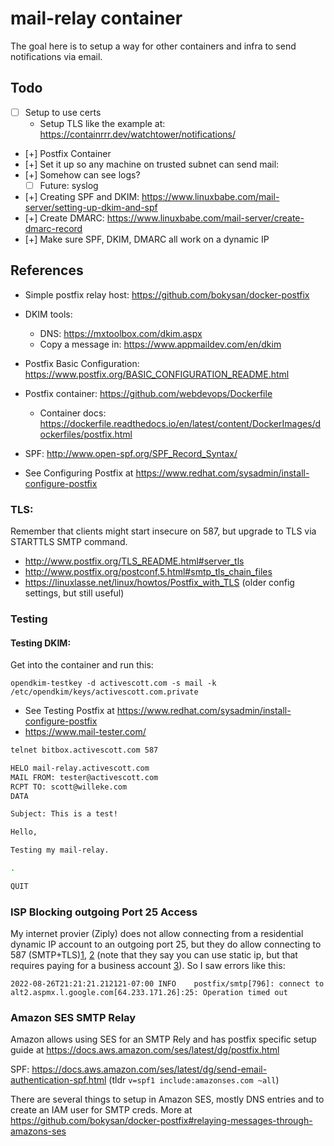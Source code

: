 # mail-relay container

The goal here is to setup a way for other containers and infra to send notifications via email.

## Todo

- [ ] Setup to use certs
  - Setup TLS like the example at: https://containrrr.dev/watchtower/notifications/
- [+] Postfix Container
- [+] Set it up so any machine on trusted subnet can send mail:
- [+] Somehow can see logs?
  - [ ] Future: syslog
- [+] Creating SPF and DKIM: https://www.linuxbabe.com/mail-server/setting-up-dkim-and-spf
- [+] Create DMARC: https://www.linuxbabe.com/mail-server/create-dmarc-record
- [+] Make sure SPF, DKIM, DMARC all work on a dynamic IP

## References

- Simple postfix relay host: https://github.com/bokysan/docker-postfix
- DKIM tools:

  - DNS: https://mxtoolbox.com/dkim.aspx
  - Copy a message in: https://www.appmaildev.com/en/dkim

- Postfix Basic Configuration: https://www.postfix.org/BASIC_CONFIGURATION_README.html
- Postfix container: https://github.com/webdevops/Dockerfile
  - Container docs: https://dockerfile.readthedocs.io/en/latest/content/DockerImages/dockerfiles/postfix.html
- SPF: http://www.open-spf.org/SPF_Record_Syntax/
- See Configuring Postfix at https://www.redhat.com/sysadmin/install-configure-postfix

### TLS:

Remember that clients might start insecure on 587, but upgrade to TLS via STARTTLS SMTP command.

- http://www.postfix.org/TLS_README.html#server_tls
- http://www.postfix.org/postconf.5.html#smtp_tls_chain_files
- https://linuxlasse.net/linux/howtos/Postfix_with_TLS (older config settings, but still useful)

### Testing

#### Testing DKIM:

Get into the container and run this:

```
opendkim-testkey -d activescott.com -s mail -k /etc/opendkim/keys/activescott.com.private
```

- See Testing Postfix at https://www.redhat.com/sysadmin/install-configure-postfix
- https://www.mail-tester.com/

```sh
telnet bitbox.activescott.com 587
```

```sh
HELO mail-relay.activescott.com
MAIL FROM: tester@activescott.com
RCPT TO: scott@willeke.com
DATA

Subject: This is a test!

Hello,

Testing my mail-relay.

.

QUIT
```

### ISP Blocking outgoing Port 25 Access

My internet provier (Ziply) does not allow connecting from a residential dynamic IP account to an outgoing port 25, but they do allow connecting to 587 (SMTP+TLS)[1](https://www.reddit.com/r/ZiplyFiber/comments/gt5usi/comment/fsc9uv3/?utm_source=share&utm_medium=web2x&context=3), [2](https://www.reddit.com/r/ZiplyFiber/comments/j2efkd/port_25_question_again_and_forever_probably/) (note that they say you can use static ip, but that requires paying for a business account [3](https://www.reddit.com/r/ZiplyFiber/comments/h8o87o/comment/hphwiky/?utm_source=share&utm_medium=web2x&context=3)). So I saw errors like this:

```
2022-08-26T21:21:21.212121-07:00 INFO    postfix/smtp[796]: connect to alt2.aspmx.l.google.com[64.233.171.26]:25: Operation timed out
```

### Amazon SES SMTP Relay

Amazon allows using SES for an SMTP Rely and has postfix specific setup guide at https://docs.aws.amazon.com/ses/latest/dg/postfix.html

SPF: https://docs.aws.amazon.com/ses/latest/dg/send-email-authentication-spf.html (tldr `v=spf1 include:amazonses.com ~all`)

There are several things to setup in Amazon SES, mostly DNS entries and to create an IAM user for SMTP creds.
More at https://github.com/bokysan/docker-postfix#relaying-messages-through-amazons-ses
